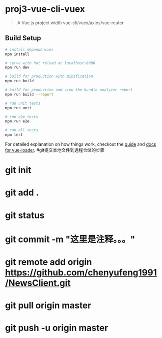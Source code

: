 # proj3-vue-cli-vuex

> A Vue.js project width vue-cli/vuex/axios/vue-router

## Build Setup

``` bash
# install dependencies
npm install

# serve with hot reload at localhost:8080
npm run dev

# build for production with minification
npm run build

# build for production and view the bundle analyzer report
npm run build --report

# run unit tests
npm run unit

# run e2e tests
npm run e2e

# run all tests
npm test
```

For detailed explanation on how things work, checkout the [guide](http://vuejs-templates.github.io/webpack/) and [docs for vue-loader](http://vuejs.github.io/vue-loader).
#git提交本地文件到远程仓储的步骤
# git init
# git add .
# git status
# git commit -m "这里是注释。。。"
# git remote add origin https://github.com/chenyufeng1991/NewsClient.git
# git pull origin master
# git push -u origin master
